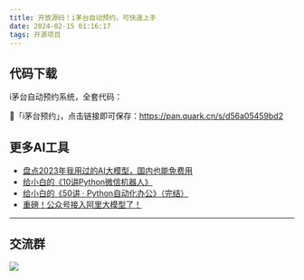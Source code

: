 ```yaml
---
title: 开放源码！i茅台自动预约，可快速上手
date: 2024-02-15 01:16:17
tags: 开源项目
---
```


## 代码下载

i茅台自动预约系统，全套代码：

🥤「i茅台预约」，点击链接即可保存：https://pan.quark.cn/s/d56a05459bd2


## 更多AI工具

- [盘点2023年我用过的AI大模型，国内也能免费用](https://mp.weixin.qq.com/s/AjK-FDSJZtpkYoDWNhivzw)
- [给小白的《10讲Python微信机器人》](https://mp.weixin.qq.com/s/IZH0PMDpn15Zr4CadVN6kw)
- [给小白的《50讲 · Python自动化办公》（完结）](https://www.python-office.com/course/50-python-office.html)
- [重磅！公众号接入阿里大模型了！](https://mp.weixin.qq.com/s/dzzZ6iG0ooE2mQUC4YEj6w)

----

## 交流群

![](https://python-office-1300615378.cos.ap-chongqing.myqcloud.com/group/ai-group.jpg)


